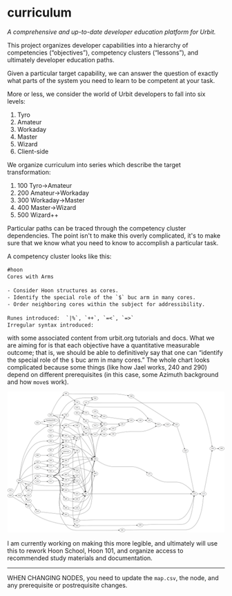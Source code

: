 # curriculum

_A comprehensive and up-to-date developer education platform for Urbit._

This project organizes developer capabilities into a hierarchy of competencies (“objectives”), competency clusters (“lessons”), and ultimately developer education paths.

Given a particular target capability, we can answer the question of exactly what parts of the system you need to learn to be competent at your task.

More or less, we consider the world of Urbit developers to fall into six levels:

1. Tyro
2. Amateur
3. Workaday
4. Master
5. Wizard
6. Client-side

We organize curriculum into series which describe the target transformation:

1. 100	Tyro→Amateur
2. 200	Amateur→Workaday
3. 300	Workaday→Master
4. 400	Master→Wizard
5. 500	Wizard++

Particular paths can be traced through the competency cluster dependencies.  The point isn't to make this overly complicated, it's to make sure that we know what you need to know to accomplish a particular task.

A competency cluster looks like this:

```
#hoon
Cores with Arms

- Consider Hoon structures as cores.
- Identify the special role of the `$` buc arm in many cores.
- Order neighboring cores within the subject for addressibility.

Runes introduced:  `|%`, `++`, `=<`, `=>`
Irregular syntax introduced:
```

with some associated content from urbit.org tutorials and docs.  What we are aiming for is that each objective have a quantitative measurable outcome; that is, we should be able to definitively say that one can “identify the special role of the `$` buc arm in many cores.”  The whole chart looks complicated because some things (like how Jael works, 240 and 290) depend on different prerequisites (in this case, some Azimuth background and how `move`s work).

![](./img/curr.png)

I am currently working on making this more legible, and ultimately will use this to rework Hoon School, Hoon 101, and organize access to recommended study materials and documentation.

---

WHEN CHANGING NODES, you need to update the `map.csv`, the node, and any prerequisite or postrequisite changes.
